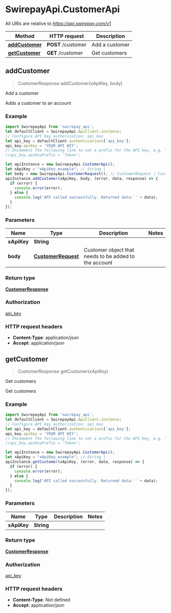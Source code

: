 # SwirepayApi.CustomerApi

All URIs are relative to *https://api.swirepay.com/v1*

Method | HTTP request | Description
------------- | ------------- | -------------
[**addCustomer**](CustomerApi.md#addCustomer) | **POST** /customer | Add a customer
[**getCustomer**](CustomerApi.md#getCustomer) | **GET** /customer | Get customers



## addCustomer

> CustomerResponse addCustomer(xApiKey, body)

Add a customer

Adds a customer to an account

### Example

```javascript
import SwirepayApi from 'swirepay_api';
let defaultClient = SwirepayApi.ApiClient.instance;
// Configure API key authorization: api_key
let api_key = defaultClient.authentications['api_key'];
api_key.apiKey = 'YOUR API KEY';
// Uncomment the following line to set a prefix for the API key, e.g. "Token" (defaults to null)
//api_key.apiKeyPrefix = 'Token';

let apiInstance = new SwirepayApi.CustomerApi();
let xApiKey = "xApiKey_example"; // String | 
let body = new SwirepayApi.CustomerRequest(); // CustomerRequest | Customer object that needs to be added to the account
apiInstance.addCustomer(xApiKey, body, (error, data, response) => {
  if (error) {
    console.error(error);
  } else {
    console.log('API called successfully. Returned data: ' + data);
  }
});
```

### Parameters


Name | Type | Description  | Notes
------------- | ------------- | ------------- | -------------
 **xApiKey** | **String**|  | 
 **body** | [**CustomerRequest**](CustomerRequest.md)| Customer object that needs to be added to the account | 

### Return type

[**CustomerResponse**](CustomerResponse.md)

### Authorization

[api_key](../README.md#api_key)

### HTTP request headers

- **Content-Type**: application/json
- **Accept**: application/json


## getCustomer

> CustomerResponse getCustomer(xApiKey)

Get customers

Get customers

### Example

```javascript
import SwirepayApi from 'swirepay_api';
let defaultClient = SwirepayApi.ApiClient.instance;
// Configure API key authorization: api_key
let api_key = defaultClient.authentications['api_key'];
api_key.apiKey = 'YOUR API KEY';
// Uncomment the following line to set a prefix for the API key, e.g. "Token" (defaults to null)
//api_key.apiKeyPrefix = 'Token';

let apiInstance = new SwirepayApi.CustomerApi();
let xApiKey = "xApiKey_example"; // String | 
apiInstance.getCustomer(xApiKey, (error, data, response) => {
  if (error) {
    console.error(error);
  } else {
    console.log('API called successfully. Returned data: ' + data);
  }
});
```

### Parameters


Name | Type | Description  | Notes
------------- | ------------- | ------------- | -------------
 **xApiKey** | **String**|  | 

### Return type

[**CustomerResponse**](CustomerResponse.md)

### Authorization

[api_key](../README.md#api_key)

### HTTP request headers

- **Content-Type**: Not defined
- **Accept**: application/json

